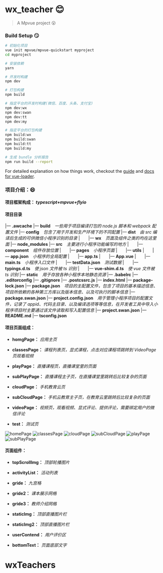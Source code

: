 # wx_teacher :blush:

> A Mpvue project :open_mouth:

### Build Setup :smirk:

``` bash
# 初始化项目
vue init mpvue/mpvue-quickstart myproject
cd myproject

# 安装依赖
yarn

# 开发时构建
npm dev

# 打包构建
npm build

# 指定平台的开发时构建(微信、百度、头条、支付宝)
npm dev:wx
npm dev:swan
npm dev:tt
npm dev:my

# 指定平台的打包构建
npm build:wx
npm build:swan
npm build:tt
npm build:my

# 生成 bundle 分析报告
npm run build --report
```

For detailed explanation on how things work, checkout the [guide](http://vuejs-templates.github.io/webpack/) and [docs for vue-loader](http://vuejs.github.io/vue-loader).

### 项目介绍：:smile:

#### 项目框架构成： *typescript+mpvue+flyio*

#### 项目目录
|— **.awcache**
|— **build**&emsp;*一些用于项目编译打包的 node.js 脚本和 webpack 配置文件*
|— **config**&emsp;*包含了用于开发和生产环境下的不同配置*
|— **dist**&emsp;*由 src 编译后生成的可供微信小程序识别的目录*
|&emsp;&emsp;|— **wx**&emsp;*页面及组件之类的均在这里面*
|— **node_modules**
|— **src**&emsp;*主要进行小程序功能编写的地方*
|&emsp;&emsp;|— **component**&emsp;*组件存放位置*
|&emsp;&emsp;|— **pages**&emsp;*小程序页面*
|&emsp;&emsp;|— **utils**
|&emsp;&emsp;|— **app.json**&emsp;*小程序的全局配置*
|&emsp;&emsp;|— **app.ts**
|&emsp;&emsp;|— **App.vue**
|&emsp;&emsp;|— **main.ts**&emsp;*小程序入口文件*
|&emsp;&emsp;|— **testData.json**&emsp;*测试数据*
|&emsp;&emsp;|— **typings.d.ts**&emsp;*使 json 文件被 ts 识别*
|&emsp;&emsp;|— **vue-shim.d.ts**&emsp;*使 vue 文件被 ts 识别*
|— **static**&emsp;*用于存放各种小程序本地静态资源*
|— **.babelrc**
|— **.editorconfig**
|— **.gitignore**
|— **.postcssrc.js**
|— **index.html**
|— **package-lock.json**
|— **package.json**&emsp;*项目的主配置文件，包含了项目的基本描述信息、项目所依赖的各种第三方库以及版本信息、以及可执行的脚本信息*
|— **package.swan.json**
|— **project.config.json**&emsp;*用于管理小程序项目的配置文件，记录了 appid、代码主目录、以及编译选项等等信息，在开发者工具中导入小程序项目时主要通过该文件读取和写入配置信息*
|— **project.swan.json**
|— **README.md**
|— **tsconfig.json**

#### 项目页面组成：

- **homgPage：** *应用主页*

- **classesPage：** *课程列表页，显式课程，点击对应课程项跳转到 VideoPage 页观看视频*

- **playPage：** *直播课程页，直播课堂里的页面*

- **subPlayPage：** *直播课程主子页，在直播课堂里跳转后比较复杂的页面*

- **cloudPage：** *手机教育云页*

- **subCloudPage：** *手机云教育主子页，在教育云里跳转后比较复杂的页面*

- **videoPage：** *视频页，观看视频、显式评论、提供评论，需要绑定用户的微信评论*

- **test：** *测试页*

![homePage](https://images.cnblogs.com/cnblogs_com/lemonyam/1433359/o_191120094758homePage.png)
![classesPage](https://images.cnblogs.com/cnblogs_com/lemonyam/1433359/o_191120094812classesPage.png)
![cloudPage](https://images.cnblogs.com/cnblogs_com/lemonyam/1433359/o_191120094817cloudPage.png)
![subCloudPage](https://images.cnblogs.com/cnblogs_com/lemonyam/1433359/o_191120094832subCloudPage.png)
![playPage](https://images.cnblogs.com/cnblogs_com/lemonyam/1433359/o_191120094826playPage.png)
![subPlayPage](https://images.cnblogs.com/cnblogs_com/lemonyam/1433359/o_191120094839subPlayPage.png)

#### 页面组件：

- **topScrollImg：** *顶部轮播图片*

- **activityList：** *活动列表*

- **gride：** *九宫格*

- **gride2：** *课本展示网格*

- **gride3：** *教师介绍网格*

- **staticImg：** *顶部直播图片栏*

- **staticImg2：** *顶部直播图片栏*

- **userContend：** *用户评价区*

- **bottomText：** *页面底部文字*

# wxTeachers
